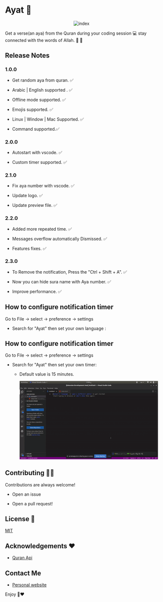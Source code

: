 # Ayat  📝  

<p align="center">
 
<img src="https://i.ibb.co/DV3JFGB/photo1660800725.png" alt="index" border="0" width="200" height="200">
 </p>

Get a verse(an aya) from the Quran during your coding session 💻 stay connected with the words of Allah. 💚 🕋


## Release Notes

### 1.0.0

- Get random aya from quran. ✅

- Arabic | English supported . ✅

- Offline mode supported. ✅

- Emojis supported. ✅

- Linux | Window | Mac Supported. ✅

- Command supported.✅

### 2.0.0

- Autostart with vscode. ✅

- Custom timer supported. ✅

### 2.1.0

- Fix aya number with vscode. ✅

- Update logo. ✅

- Update preview file. ✅

### 2.2.0

- Added more repeated time. ✅

- Messages overflow automatically Dismissed. ✅

- Features fixes. ✅

### 2.3.0

- To Remove the notification, Press the "Ctrl + Shift + A". ✅

- Now you can hide sura name with Aya number. ✅

- Improve performance. ✅


## How to configure notification timer

Go to File -> select -> preference -> settings 

- Search for "Ayat" then set your own language :

## How to configure notification timer

Go to File -> select -> preference -> settings 

- Search for "Ayat" then set your own timer:

    - Default value is 15 minutes.

      ![image info](./images/preview.gif)


## Contributing 🧑‍💻

Contributions are always welcome!  

- Open an issue

- Open a pull request!


## License 💼 

[MIT](https://choosealicense.com/licenses/mit/) 


## Acknowledgements ❤️ 

* [Quran Api](https://alquran.cloud/api)


## Contact Me

* [Personal website ](https://hussamadil.com)


Enjoy 💚❤️
